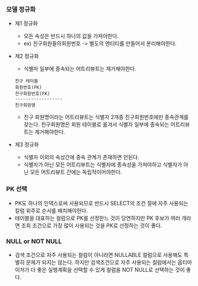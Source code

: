 ### 모델 정규화
- 제1 정규화
    - 모든 속성은 반드시 하나의 값을 가져야한다.
    - ex) 친구회원들의회원번호 -> 별도의 엔티티를 만들어서 분리해야한다.

- 제2 정규화
    - 식별자 일부에 종속되는 어트리뷰트는 제거해야한다.
    ```
    친구 테이블
    회원번호(FK)
    친구회원번호(FK)
    ------------------
    친구회원명
    ```
    - 친구 회원명이라는 어트리뷰트는 식별자 2개중 친구회원번호에만 종속관계를 갖는다. 친구회원명은 회원 테이블로 옮겨서 식별자 일부에 종속되는 어트리뷰트는 제거해야한다.
- 제3 정규화
    - 식별자 이외의 속성간에 종속 관계가 존재하면 안된다.
    - 식별자가 아닌 모든 어트리뷰트는 식별자에 종속성을 가져야하고 식별자가 아닌 모든 어트리뷰트 간에는 독립적이어야한다.

### PK 선택
- PK도 하나의 인덱스로써 사용되므로 반드시 SELECT의 조건 절에 자주 사용되는 칼럼 위주로 순서를 배치해야한다.
- 테이블을 대표하는 컬럼으로 PK를 선정한느 것이 당연하지만 PK 후보가 여러 개라면 조회 조건으로 가장 많이 사용되는 것을 PK로 선정하는 것이 좋다.

### NULL or NOT NULL
- 검색 조건으로 자주 사용되는 컬럼이 아니라면 NULLABLE 컬럼으로 사용해도 특별히 문제가 되지는 않는다. 하지만 검색조건으로 자주 사용되는 컬럼에서는 옵티마이저가 더 좋은 실행계획을 선택할 수 있게 컬럼을 NOT NULL로 선택하는 것이 좋다.
